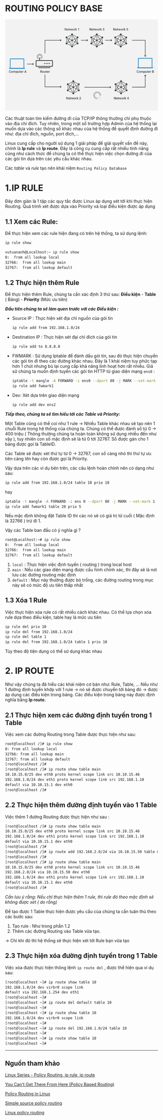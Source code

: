 # ROUTING POLICY BASE

![ROUTING%20POLICY%20BASE/Untitled.png](ROUTING%20POLICY%20BASE/Untitled.png)

Các thuật toán tìm kiếm đường đi của TCP/IP thông thường chỉ phụ thuộc vào địa chỉ đích. Tuy nhiên, trong một số trường hợp Admin của hệ thống lại muốn dựa vào các thông số khác nhau của hệ thống để quyết định đường đi như: địa chỉ đích, nguồn, port đích,...

Linux cung cấp cho người sử dụng 1 giải pháp để giải quyết vấn đề này, chính là **Ip rule** và **Ip route**. Đây là công cụ cung cấp rất nhiều tính năng cũng như cách thức để chúng ta có thể thực hiện việc chọn đường đi của các gói tin dựa trên các yêu cầu khác nhau.

Các *table* và *rule* tạo nên khái niệm `Routing Policy Database` 

# 1.IP RULE
Đây đơn giản là 1 tập các quy tắc được Linux áp dụng xét tới khi thực hiện Routing. Quá trình xét được dựa vào Priority và loại điều kiện được áp dụng
## 1.1 Xem các Rule:

Để thực hiện xem các rule hiện đang có trên hệ thống, ta sử dụng lệnh:

```bash
ip rule show
```

```bash
vutuananh@Localhost:~ ip rule show
0:	from all lookup local
32766:	from all lookup main
32767:	from all lookup default
```

## 1.2 Thực hiện thêm Rule

Để thực hiện thêm Rule, chúng ta cần xác định 3 thứ sau: **Điều kiện** - **Table** ( Bảng) - **Priority** (Mức ưu tiên)

***Đầu tiên chúng ta sẽ làm quen trước với các Điều kiện :***

- Source IP : Thực hiện xét địa chỉ nguồn của gói tin

    ```bash
    ip rule add from 192.168.1.0/24
    ```

- Destination IP : Thực hiện xét đại chỉ đích của gói tin

    ```bash
    ip rule add to 8.8.8.8 
    ```

- FWMARK : Sử dụng Iptable để đánh dấu gói tin, sau đó thực hiện chuyển các gói tin đi theo các đường khác nhau. Đây là 1 khái niệm tuy phức tạp hơn 1 chút nhưng bù lại cung cấp khả năng linh hoạt hơn rất nhiều. Giả sử chúng ta muốn định tuyến các gói tin HTTP từ giao diện mạng `ens0` :

    ```bash
    iptable -t mangle -A FORWARD -i ens0 --dport 80 -j MARK --set-mark 1
    ip rule add fwmark1 
    ```

- Dev: Xét dựa trên giao diện mạng

    ```bash
    ip rule add dev ens2
    ```

***Tiếp theo, chúng ta sẽ tìm hiểu tới các Table và Priority:***

Một Table cũng có thể coi như 1 rule → Nhiều Table khác nhau sẽ tạo nên 1 chuỗi Rule trong hệ thống của chúng ta. Chúng có thể được đánh số từ 0 → 400 triệu ( Thông thường chúng ta hoàn toàn không sử dụng nhiều đến như vậy ), tuy nhiên con số mặc định sẽ là từ 0 tới 32767. Số được gán cho 1 bảng được gọi là TableID.

Các Table sẽ được xét thứ tự từ 0 → 32767, con số càng nhỏ thì thứ tự ưu tiên càng lớn hay còn được gọi là Priority.

Vậy dựa trên các ví dụ bên trên, các câu lệnh hoàn chỉnh nên có dạng như sau:

```bash
ip rule add from 192.168.1.0/24 table 10 prio 10
```

hay

```bash
iptable -t mangle -A FORWARD -i ens 0 --dport 80 -j MARK --set-mark 1
ip rule add fwmark1 table 20 prio 5
```

Nếu mặc định không đặt Table ID thì các nó sẽ có giá trị từ cuối ( Mặc định là 32766 ) trừ đi 1.

Vậy các Table ban đầu có ý nghĩa gì ?

```bash
root@Localhost:~# ip rule show
0:	from all lookup local
32766:	from all lookup main
32767:	from all lookup default
```

1. `local` : Thực hiện việc định tuyến ( routing ) trong local host
2. `main` : Nếu các giao diện mạng được cấu hình chính xác, thì đây sẽ là nơi lưu các đường routing mặc định
3. `default` : Mục này thường được bỏ trống, các đường routing trong mục này sẽ có mức độ ưu tiên thấp nhất

## 1.3 Xóa 1 Rule

Việc thực hiện xóa rule có rất nhiều cách khác nhau. Có thể lựa chọn xóa rule dựa theo điều kiện, table hay là mức ưu tiên

```bash
ip rule del prio 10
ip rule del from 192.168.1.0/24
ip rule del table 1
ip rule del from 192.168.1.0/24 table 1 prio 10
```

Tùy theo độ tiện dụng có thể sử dụng khác nhau 

# 2. IP ROUTE

Như vậy chúng ta đã hiểu các khái niệm cơ bản như: Rule, Table, ... Nếu như 1 đường định tuyến khớp với 1 rule → nó sẽ được chuyển tới bảng đó → được áp dụng các điều kiện trong bảng. Các điều kiện trong bảng này được định nghĩa bằng **Ip route.**

## 2.1 Thực hiện xem các đường định tuyến trong 1 Table

Việc xem các đường Routing trong Table được thực hiện như sau: 

```bash
root@localhost /]# ip rule show  
0: from all lookup local  
32766: from all lookup main  
32767: from all lookup default  
[root@localhost /]#  
[root@localhost /]# ip route show table main  
10.10.15.0/25 dev eth0 proto kernel scope link src 10.10.15.46  
192.168.1.0/24 dev eth1 proto kernel scope link src 192.168.1.10  
default via 10.10.15.1 dev eth0  
[root@localhost /]#
```

## 2.2 Thực hiện thêm đường định tuyến vào 1 Table

Việc thêm 1 đường Routing được thực hiện như sau :

```bash
[root@localhost /]# ip route show table main  
10.10.15.0/25 dev eth0 proto kernel scope link src 10.10.15.46  
192.168.1.0/24 dev eth1 proto kernel scope link src 192.168.1.10  
default via 10.10.15.1 dev eth0  
[root@localhost /]#  
[root@localhost /]# ip route add 192.168.2.0/24 via 10.10.15.50 table main  
[root@localhost /]#  
[root@localhost /]# ip route show table main   
10.10.15.0/25 dev eth0 proto kernel scope link src 10.10.15.46  
192.168.2.0/24 via 10.10.15.50 dev eth0  
192.168.1.0/24 dev eth1 proto kernel scope link src 192.168.1.10  
default via 10.10.15.1 dev eth0  
[root@localhost /]#
```

*Cần lưu ý rằng: Nếu chỉ thực hiện thêm 1 rule, thì rule đó theo mặc định sẽ không được xét ( do rỗng)*

Để tạo được 1 Table thực hiện được yêu cầu của chúng ta cần tuân thủ theo các bước sau:

1. Tạo rule : Như trong phần 1.2
2. Thêm các đường Routing vào Table vừa tạo.

→ Chỉ khi đó thì hệ thống sẽ thực hiện xét tới Rule bạn vừa tạo

## 2.3 Thực hiện xóa đường định tuyến trong 1 Table

Việc xóa được thực hiện thông lệnh `ip route del` , được thể hiện qua ví dụ sau:

```bash
[root@localhost ~]# ip route show table 10   
192.168.1.0/24 dev virbr0 scope link  
default via 192.168.1.254 dev eth1  
[root@localhost ~]#  
[root@localhost ~]# ip route del default table 10   
[root@localhost ~]#  
[root@localhost ~]# ip route show table 10   
192.168.1.0/24 dev virbr0 scope link  
[root@localhost ~]#  
[root@localhost ~]# ip route del 192.168.1.0/24 table 10   
[root@localhost ~]#  
[root@localhost ~]# ip route show table 10   
[root@localhost ~]#
```

---

## Nguồn tham khảo

[Linux Series - Policy Routing, ip rule, ip route](https://programmer.help/blogs/linux-series-policy-routing-ip-rule-ip-route.html)

[You Can't Get There From Here (Policy Based Routing)](https://dev.to/rkeene/you-can-t-get-there-from-here-policy-based-routing-55bh)

[Policy Routing in Linux](https://www.drdobbs.com/policy-routing-in-linux/199100936)

[Simple source policy routing](https://tldp.org/HOWTO/Adv-Routing-HOWTO/lartc.rpdb.simple.html)

[Linux policy routing](https://www.slideshare.net/thaobuithiphuong/linux-policy-routing)
